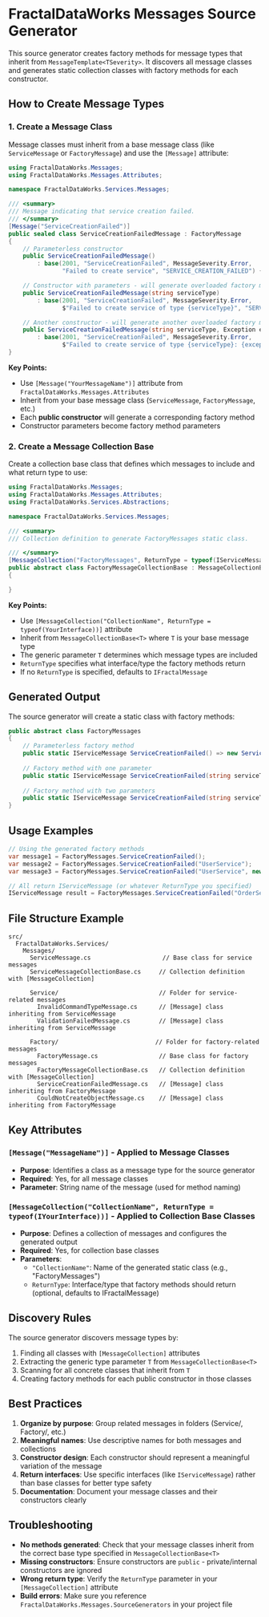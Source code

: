 # FractalDataWorks Messages Source Generator

This source generator creates factory methods for message types that inherit from `MessageTemplate<TSeverity>`. It discovers all message classes and generates static collection classes with factory methods for each constructor.

## How to Create Message Types

### 1. Create a Message Class

Message classes must inherit from a base message class (like `ServiceMessage` or `FactoryMessage`) and use the `[Message]` attribute:

```csharp
using FractalDataWorks.Messages;
using FractalDataWorks.Messages.Attributes;

namespace FractalDataWorks.Services.Messages;

/// <summary>
/// Message indicating that service creation failed.
/// </summary>
[Message("ServiceCreationFailed")]
public sealed class ServiceCreationFailedMessage : FactoryMessage
{
    // Parameterless constructor
    public ServiceCreationFailedMessage() 
        : base(2001, "ServiceCreationFailed", MessageSeverity.Error, 
               "Failed to create service", "SERVICE_CREATION_FAILED") { }

    // Constructor with parameters - will generate overloaded factory method
    public ServiceCreationFailedMessage(string serviceType)
        : base(2001, "ServiceCreationFailed", MessageSeverity.Error, 
               $"Failed to create service of type {serviceType}", "SERVICE_CREATION_FAILED") { }

    // Another constructor - will generate another overloaded factory method
    public ServiceCreationFailedMessage(string serviceType, Exception exception)
        : base(2001, "ServiceCreationFailed", MessageSeverity.Error, 
               $"Failed to create service of type {serviceType}: {exception.Message}", "SERVICE_CREATION_FAILED") { }
}
```

**Key Points:**
- Use `[Message("YourMessageName")]` attribute from `FractalDataWorks.Messages.Attributes`
- Inherit from your base message class (`ServiceMessage`, `FactoryMessage`, etc.)
- Each **public constructor** will generate a corresponding factory method
- Constructor parameters become factory method parameters

### 2. Create a Message Collection Base

Create a collection base class that defines which messages to include and what return type to use:

```csharp
using FractalDataWorks.Messages;
using FractalDataWorks.Messages.Attributes;
using FractalDataWorks.Services.Abstractions;

namespace FractalDataWorks.Services.Messages;

/// <summary>
/// Collection definition to generate FactoryMessages static class.

/// </summary>
[MessageCollection("FactoryMessages", ReturnType = typeof(IServiceMessage))]
public abstract class FactoryMessageCollectionBase : MessageCollectionBase<FactoryMessage>
{

}
```

**Key Points:**
- Use `[MessageCollection("CollectionName", ReturnType = typeof(YourInterface))]` attribute
- Inherit from `MessageCollectionBase<T>` where `T` is your base message type
- The generic parameter `T` determines which message types are included
- `ReturnType` specifies what interface/type the factory methods return
- If no `ReturnType` is specified, defaults to `IFractalMessage`

## Generated Output

The source generator will create a static class with factory methods:

```csharp
public abstract class FactoryMessages
{
    // Parameterless factory method
    public static IServiceMessage ServiceCreationFailed() => new ServiceCreationFailedMessage();
    
    // Factory method with one parameter
    public static IServiceMessage ServiceCreationFailed(string serviceType) => new ServiceCreationFailedMessage(serviceType);
    
    // Factory method with two parameters  
    public static IServiceMessage ServiceCreationFailed(string serviceType, Exception exception) => new ServiceCreationFailedMessage(serviceType, exception);
}
```

## Usage Examples

```csharp
// Using the generated factory methods
var message1 = FactoryMessages.ServiceCreationFailed();
var message2 = FactoryMessages.ServiceCreationFailed("UserService");
var message3 = FactoryMessages.ServiceCreationFailed("UserService", new InvalidOperationException("Database unavailable"));

// All return IServiceMessage (or whatever ReturnType you specified)
IServiceMessage result = FactoryMessages.ServiceCreationFailed("OrderService");
```

## File Structure Example

```
src/
  FractalDataWorks.Services/
    Messages/
      ServiceMessage.cs                    // Base class for service messages
      ServiceMessageCollectionBase.cs     // Collection definition with [MessageCollection]
      
      Service/                            // Folder for service-related messages
        InvalidCommandTypeMessage.cs      // [Message] class inheriting from ServiceMessage
        ValidationFailedMessage.cs        // [Message] class inheriting from ServiceMessage
        
      Factory/                           // Folder for factory-related messages  
        FactoryMessage.cs                 // Base class for factory messages
        FactoryMessageCollectionBase.cs   // Collection definition with [MessageCollection]
        ServiceCreationFailedMessage.cs   // [Message] class inheriting from FactoryMessage
        CouldNotCreateObjectMessage.cs    // [Message] class inheriting from FactoryMessage
```

## Key Attributes

### `[Message("MessageName")]` - Applied to Message Classes
- **Purpose**: Identifies a class as a message type for the source generator
- **Required**: Yes, for all message classes
- **Parameter**: String name of the message (used for method naming)

### `[MessageCollection("CollectionName", ReturnType = typeof(IYourInterface))]` - Applied to Collection Base Classes  
- **Purpose**: Defines a collection of messages and configures the generated output
- **Required**: Yes, for collection base classes
- **Parameters**:
  - `"CollectionName"`: Name of the generated static class (e.g., "FactoryMessages")
  - `ReturnType`: Interface/type that factory methods should return (optional, defaults to IFractalMessage)

## Discovery Rules

The source generator discovers message types by:
1. Finding all classes with `[MessageCollection]` attributes  
2. Extracting the generic type parameter `T` from `MessageCollectionBase<T>`
3. Scanning for all concrete classes that inherit from `T`
4. Creating factory methods for each public constructor in those classes

## Best Practices

1. **Organize by purpose**: Group related messages in folders (Service/, Factory/, etc.)
2. **Meaningful names**: Use descriptive names for both messages and collections
3. **Constructor design**: Each constructor should represent a meaningful variation of the message
4. **Return interfaces**: Use specific interfaces (like `IServiceMessage`) rather than base classes for better type safety
5. **Documentation**: Document your message classes and their constructors clearly

## Troubleshooting

- **No methods generated**: Check that your message classes inherit from the correct base type specified in `MessageCollectionBase<T>`
- **Missing constructors**: Ensure constructors are `public` - private/internal constructors are ignored
- **Wrong return type**: Verify the `ReturnType` parameter in your `[MessageCollection]` attribute
- **Build errors**: Make sure you reference `FractalDataWorks.Messages.SourceGenerators` in your project file